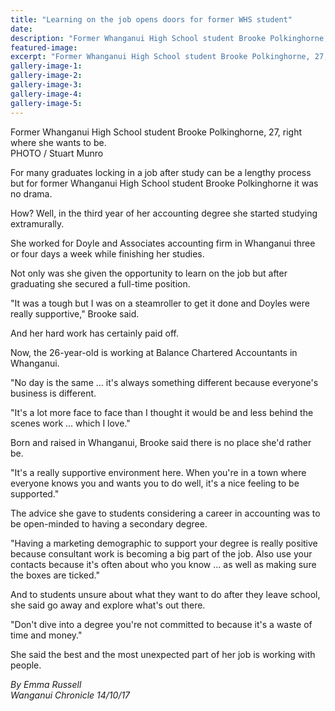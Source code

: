 ```yaml
---
title: "Learning on the job opens doors for former WHS student"
date: 
description: "Former Whanganui High School student Brooke Polkinghorne, 27, right where she wants to be..."
featured-image: 
excerpt: "Former Whanganui High School student Brooke Polkinghorne, 27, right where she wants to be."
gallery-image-1: 
gallery-image-2: 
gallery-image-3: 
gallery-image-4: 
gallery-image-5: 
---
```


<p><span>Former Whanganui High School student Brooke Polkinghorne, 27, right where she wants to be. <br />PHOTO / Stuart Munro</span></p>
<p class="element element-paragraph">For many graduates locking in a job after study can be a lengthy process but for former Whanganui High School student Brooke Polkinghorne it was no drama.</p>
<p class="element element-paragraph">How? Well, in the third year of her accounting degree she started studying extramurally.</p>
<p class="element element-paragraph">She worked for Doyle and Associates accounting firm in Whanganui three or four days a week while finishing her studies.</p>
<p class="element element-paragraph">Not only was she given the opportunity to learn on the job but after graduating she secured a full-time position.</p>
<p class="element element-paragraph">"It was a tough but I was on a steamroller to get it done and Doyles were really supportive," Brooke said.</p>
<p class="element element-paragraph">And her hard work has certainly paid off.</p>
<p class="element element-paragraph">Now, the 26-year-old is working at Balance Chartered Accountants in Whanganui.</p>
<p class="element element-paragraph">"No day is the same ... it's always something different because everyone's business is different.</p>
<p class="element element-paragraph">"It's a lot more face to face than I thought it would be and less behind the scenes work ... which I love."</p>
<p class="element element-paragraph">Born and raised in Whanganui, Brooke said there is no place she'd rather be.</p>
<p class="element element-paragraph">"It's a really supportive environment here. When you're in a town where everyone knows you and wants you to do well, it's a nice feeling to be supported."</p>
<p class="element element-paragraph">The advice she gave to students considering a career in accounting was to be open-minded to having a secondary degree.</p>
<p class="element element-paragraph">"Having a marketing demographic to support your degree is really positive because consultant work is becoming a big part of the job. Also use your contacts because it's often about who you know ... as well as making sure the boxes are ticked."</p>
<p class="element element-paragraph">And to students unsure about what they want to do after they leave school, she said go away and explore what's out there.</p>
<p class="element element-paragraph">"Don't dive into a degree you're not committed to because it's a waste of time and money."</p>
<p class="element element-paragraph">She said the best and the most unexpected part of her job is working with people.</p>
<p><em>By Emma Russell</em><br /><em>Wanganui Chronicle 14/10/17</em></p>


